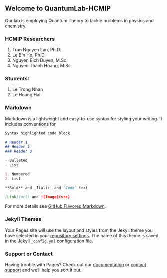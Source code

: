 ## Welcome to QuantumLab-HCMIP

Our lab is employing Quantum Theory to tackle problems in physics and chemistry. 

### HCMIP Researchers
1. Tran Nguyen Lan, Ph.D.
2. Le Bin Ho, Ph.D.
3. Nguyen Bich Duyen, M.Sc.
4. Nguyen Thanh Hoang, M.Sc.

### Students:
1. Le Trong Nhan
2. Le Hoang Hai

### Markdown

Markdown is a lightweight and easy-to-use syntax for styling your writing. It includes conventions for

```markdown
Syntax highlighted code block

# Header 1
## Header 2
### Header 3

- Bulleted
- List

1. Numbered
2. List

**Bold** and _Italic_ and `Code` text

[Link](url) and ![Image](src)
```

For more details see [GitHub Flavored Markdown](https://guides.github.com/features/mastering-markdown/).

### Jekyll Themes

Your Pages site will use the layout and styles from the Jekyll theme you have selected in your [repository settings](https://github.com/lantrann/homepage/settings/pages). The name of this theme is saved in the Jekyll `_config.yml` configuration file.

### Support or Contact

Having trouble with Pages? Check out our [documentation](https://docs.github.com/categories/github-pages-basics/) or [contact support](https://support.github.com/contact) and we’ll help you sort it out.
